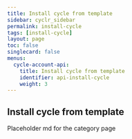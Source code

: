 ```yaml
---
title: Install cycle from template
sidebar: cyclr_sidebar
permalink: install-cycle
tags: [install-cycle]
layout: page
toc: false
singlecard: false
menus:
  cycle-account-api:
    title: Install cycle from template
    identifier: api-install-cycle
    weight: 3
---
```

## Install cycle from template

Placeholder md for the category page

